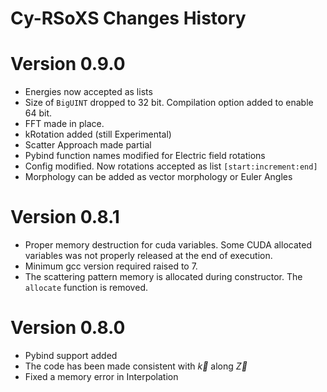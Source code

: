 Cy-RSoXS Changes History
====================================
Version 0.9.0
=================
* Energies now accepted as lists
* Size of `BigUINT` dropped to 32 bit. Compilation option added to enable 64 bit.
* FFT made in place.
* kRotation added (still Experimental)
* Scatter Approach made partial 
* Pybind function names modified for Electric field rotations
* Config modified. Now rotations accepted as list `[start:increment:end]`
* Morphology can be added as vector morphology or Euler Angles

Version 0.8.1
=================
* Proper memory destruction for cuda variables. 
Some CUDA allocated variables was not properly released at the end of execution.  
* Minimum gcc version required raised to 7.
* The scattering pattern memory is allocated during constructor. The `allocate` function is removed.


Version 0.8.0
=================

* Pybind support added
* The code has been made consistent with $\vec{k}$ along $\vec{Z}$  
* Fixed a memory error in Interpolation
 